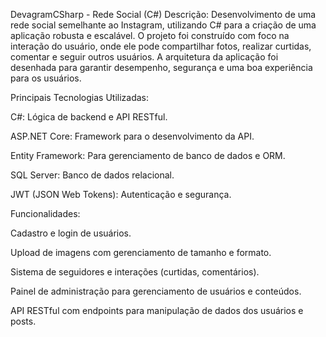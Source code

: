 DevagramCSharp - Rede Social (C#)
Descrição: Desenvolvimento de uma rede social semelhante ao Instagram, utilizando C# para a criação de uma aplicação robusta e escalável. O projeto foi construído com foco na interação do usuário, onde ele pode compartilhar fotos, realizar curtidas, comentar e seguir outros usuários. A arquitetura da aplicação foi desenhada para garantir desempenho, segurança e uma boa experiência para os usuários.

Principais Tecnologias Utilizadas:

C#: Lógica de backend e API RESTful.

ASP.NET Core: Framework para o desenvolvimento da API.

Entity Framework: Para gerenciamento de banco de dados e ORM.

SQL Server: Banco de dados relacional.

JWT (JSON Web Tokens): Autenticação e segurança.

Funcionalidades:

Cadastro e login de usuários.

Upload de imagens com gerenciamento de tamanho e formato.

Sistema de seguidores e interações (curtidas, comentários).

Painel de administração para gerenciamento de usuários e conteúdos.

API RESTful com endpoints para manipulação de dados dos usuários e posts.
